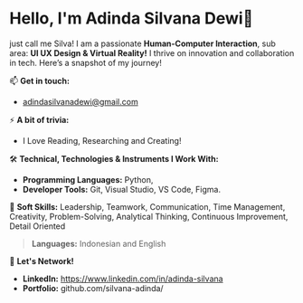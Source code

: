 # Hello, I'm Adinda Silvana Dewi👋

just call me Silva! I am a passionate **Human-Computer Interaction**, sub area: **UI UX Design & Virtual Reality!** I thrive on innovation and collaboration in tech. Here’s a snapshot of my journey!

📫 **Get in touch:**
- adindasilvanadewi@gmail.com

⚡ **A bit of trivia:**
- I Love Reading, Researching and Creating!  

🛠️ **Technical, Technologies & Instruments I Work With:**
   - **Programming Languages:** Python,
   - **Developer Tools:** Git, Visual Studio, VS Code, Figma.

🎳 **Soft Skills:** 
Leadership, Teamwork, Communication, Time Management, Creativity, Problem-Solving, Analytical Thinking, Continuous Improvement, Detail Oriented

> **Languages:** Indonesian and English

📣 **Let's Network!**  
- **LinkedIn:** https://www.linkedin.com/in/adinda-silvana 
- **Portfolio:** github.com/silvana-adinda/
